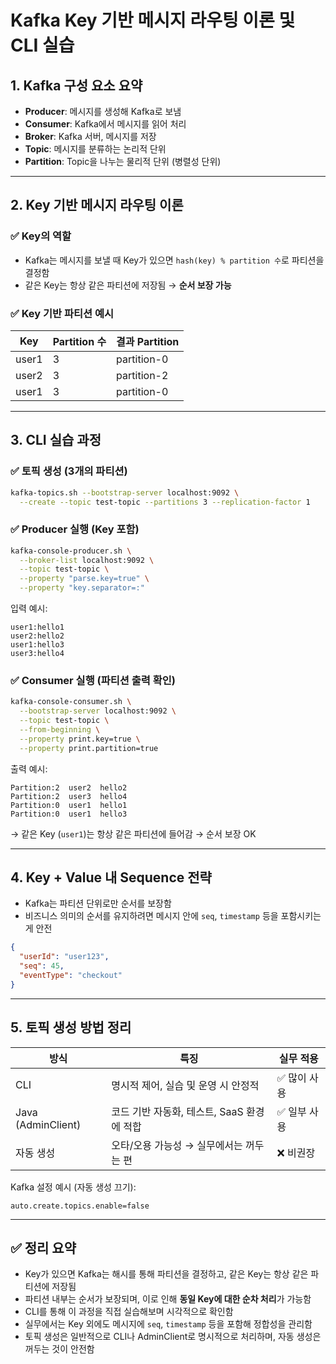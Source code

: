 # Kafka Key 기반 메시지 라우팅 이론 및 CLI 실습

## 1. Kafka 구성 요소 요약

* **Producer**: 메시지를 생성해 Kafka로 보냄
* **Consumer**: Kafka에서 메시지를 읽어 처리
* **Broker**: Kafka 서버, 메시지를 저장
* **Topic**: 메시지를 분류하는 논리적 단위
* **Partition**: Topic을 나누는 물리적 단위 (병렬성 단위)

---

## 2. Key 기반 메시지 라우팅 이론

### ✅ Key의 역할

* Kafka는 메시지를 보낼 때 Key가 있으면 `hash(key) % partition 수`로 파티션을 결정함
* 같은 Key는 항상 같은 파티션에 저장됨 → **순서 보장 가능**

### ✅ Key 기반 파티션 예시

| Key   | Partition 수 | 결과 Partition |
| ----- | ----------- | ------------ |
| user1 | 3           | partition-0  |
| user2 | 3           | partition-2  |
| user1 | 3           | partition-0  |

---

## 3. CLI 실습 과정

### ✅ 토픽 생성 (3개의 파티션)

```bash
kafka-topics.sh --bootstrap-server localhost:9092 \
  --create --topic test-topic --partitions 3 --replication-factor 1
```

### ✅ Producer 실행 (Key 포함)

```bash
kafka-console-producer.sh \
  --broker-list localhost:9092 \
  --topic test-topic \
  --property "parse.key=true" \
  --property "key.separator=:"
```

입력 예시:

```
user1:hello1
user2:hello2
user1:hello3
user3:hello4
```

### ✅ Consumer 실행 (파티션 출력 확인)

```bash
kafka-console-consumer.sh \
  --bootstrap-server localhost:9092 \
  --topic test-topic \
  --from-beginning \
  --property print.key=true \
  --property print.partition=true
```

출력 예시:

```
Partition:2  user2  hello2
Partition:2  user3  hello4
Partition:0  user1  hello1
Partition:0  user1  hello3
```

→ 같은 Key (`user1`)는 항상 같은 파티션에 들어감 → 순서 보장 OK

---

## 4. Key + Value 내 Sequence 전략

* Kafka는 파티션 단위로만 순서를 보장함
* 비즈니스 의미의 순서를 유지하려면 메시지 안에 `seq`, `timestamp` 등을 포함시키는 게 안전

```json
{
  "userId": "user123",
  "seq": 45,
  "eventType": "checkout"
}
```

---

## 5. 토픽 생성 방법 정리

| 방식                 | 특징                          | 실무 적용   |
| ------------------ | --------------------------- | ------- |
| CLI                | 명시적 제어, 실습 및 운영 시 안정적       | ✅ 많이 사용 |
| Java (AdminClient) | 코드 기반 자동화, 테스트, SaaS 환경에 적합 | ✅ 일부 사용 |
| 자동 생성              | 오타/오용 가능성 → 실무에서는 꺼두는 편     | ❌ 비권장   |

Kafka 설정 예시 (자동 생성 끄기):

```
auto.create.topics.enable=false
```

---

## ✅ 정리 요약

* Key가 있으면 Kafka는 해시를 통해 파티션을 결정하고, 같은 Key는 항상 같은 파티션에 저장됨
* 파티션 내부는 순서가 보장되며, 이로 인해 **동일 Key에 대한 순차 처리**가 가능함
* CLI를 통해 이 과정을 직접 실습해보며 시각적으로 확인함
* 실무에서는 Key 외에도 메시지에 `seq`, `timestamp` 등을 포함해 정합성을 관리함
* 토픽 생성은 일반적으로 CLI나 AdminClient로 명시적으로 처리하며, 자동 생성은 꺼두는 것이 안전함

